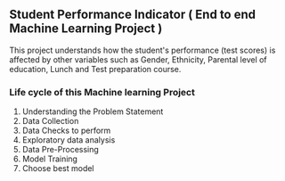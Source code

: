 ##  Student Performance Indicator ( End to end Machine Learning Project )
This project understands how the student's performance (test scores) is affected by other variables such as Gender, Ethnicity, Parental level of education, Lunch and Test preparation course.
### Life cycle of this Machine learning Project

1. Understanding the Problem Statement
2. Data Collection
3. Data Checks to perform
4. Exploratory data analysis
5. Data Pre-Processing
6. Model Training
7. Choose best model


